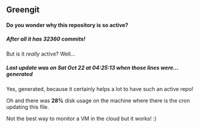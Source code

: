 ## Greengit

#### Do you wonder why this repository is so active?

##### After all it has 32360 commits!

But is it *really* active? Well...

##### Last update was on Sat Oct 22 at 04:25:13 when those lines were... generated

Yes, generated, because it certainly helps a lot to have such an active repo!

Oh and there was **28%** disk usage on the machine
where there is the cron updating this file.

Not the best way to monitor a VM in the cloud but it works! :)
